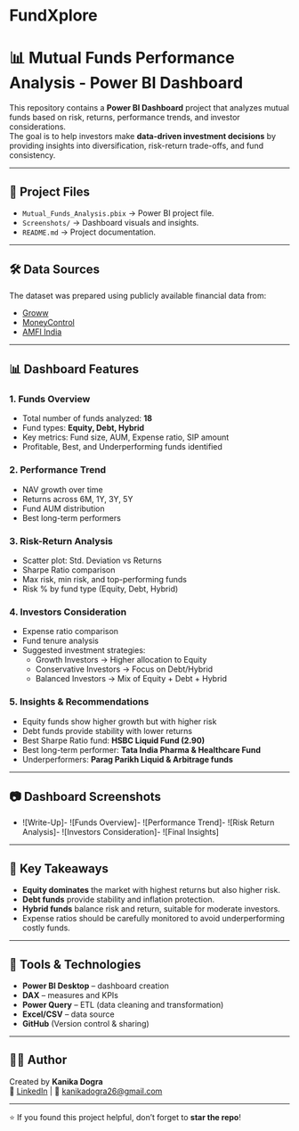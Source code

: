 # FundXplore
# 📊 Mutual Funds Performance Analysis - Power BI Dashboard

This repository contains a **Power BI Dashboard** project that analyzes mutual funds based on risk, returns, performance trends, and investor considerations.  
The goal is to help investors make **data-driven investment decisions** by providing insights into diversification, risk-return trade-offs, and fund consistency.

---

## 📂 Project Files
- `Mutual_Funds_Analysis.pbix` → Power BI project file.
- `Screenshots/` → Dashboard visuals and insights.
- `README.md` → Project documentation.

---

## 🛠 Data Sources
The dataset was prepared using publicly available financial data from:
- [Groww](https://groww.in)
- [MoneyControl](https://www.moneycontrol.com)
- [AMFI India](https://www.amfiindia.com)

---

## 📊 Dashboard Features

### 1. **Funds Overview**
- Total number of funds analyzed: **18**
- Fund types: **Equity, Debt, Hybrid**
- Key metrics: Fund size, AUM, Expense ratio, SIP amount
- Profitable, Best, and Underperforming funds identified

### 2. **Performance Trend**
- NAV growth over time
- Returns across 6M, 1Y, 3Y, 5Y
- Fund AUM distribution
- Best long-term performers

### 3. **Risk-Return Analysis**
- Scatter plot: Std. Deviation vs Returns
- Sharpe Ratio comparison
- Max risk, min risk, and top-performing funds
- Risk % by fund type (Equity, Debt, Hybrid)

### 4. **Investors Consideration**
- Expense ratio comparison
- Fund tenure analysis
- Suggested investment strategies:
  - Growth Investors → Higher allocation to Equity
  - Conservative Investors → Focus on Debt/Hybrid
  - Balanced Investors → Mix of Equity + Debt + Hybrid

### 5. **Insights & Recommendations**
- Equity funds show higher growth but with higher risk
- Debt funds provide stability with lower returns
- Best Sharpe Ratio fund: **HSBC Liquid Fund (2.90)**
- Best long-term performer: **Tata India Pharma & Healthcare Fund**
- Underperformers: **Parag Parikh Liquid & Arbitrage funds**

---

## 📷 Dashboard Screenshots
- ![Write-Up]- ![Funds Overview]- ![Performance Trend]- ![Risk Return Analysis]- ![Investors Consideration]- ![Final Insights]

---

## 🎯 Key Takeaways
- **Equity dominates** the market with highest returns but also higher risk.
- **Debt funds** provide stability and inflation protection.
- **Hybrid funds** balance risk and return, suitable for moderate investors.
- Expense ratios should be carefully monitored to avoid underperforming costly funds.

---

## 🔧 Tools & Technologies
- **Power BI Desktop** – dashboard creation  
- **DAX** – measures and KPIs  
- **Power Query** – ETL (data cleaning and transformation)  
- **Excel/CSV** – data source 
- **GitHub** (Version control & sharing)

---
## 👩‍💻 Author
Created by **Kanika Dogra**  
🔗 [LinkedIn](https://www.linkedin.com/in/kanika-dogra-795839278/) | 📧 kanikadogra26@gmail.com  

---

⭐ If you found this project helpful, don’t forget to **star the repo**!


